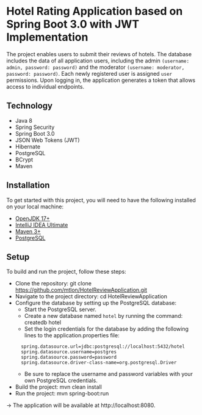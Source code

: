 # Hotel Rating Application based on Spring Boot 3.0 with JWT Implementation
The project enables users to submit their reviews of hotels. The database includes the data of all application users, including the 
admin `(username: admin, password: password)` and the moderator `(username: moderator, password: password)`. Each newly registered user is assigned `user` permissions. Upon logging in, the application generates a token that allows access to individual endpoints.



## Technology
- Java 8
- Spring Security
- Spring Boot 3.0
- JSON Web Tokens (JWT)
- Hibernate
- PostgreSQL
- BCrypt
- Maven

## Installation
To get started with this project, you will need to have the following installed on your local machine:
- [OpenJDK 17+](https://www.oracle.com/java/technologies/javase/jdk18-archive-downloads.html)
- [IntelliJ IDEA Ultimate](https://www.jetbrains.com/idea/)
- [Maven 3+](https://maven.apache.org/)
- [PostgreSQL](https://www.postgresql.org/download/)

## Setup
To build and run the project, follow these steps:

- Clone the repository: git clone https://github.com/mtlon/HotelReviewApplication.git
- Navigate to the project directory: cd HotelReviewApplication
- Configure the database by setting up the PostgreSQL database:
  - Start the PostgreSQL server.
  - Create a new database named `hotel` by running the command: createdb hotel
  - Set the login credentials for the database by adding the following lines to the application.properties file:
  ```
    spring.datasource.url=jdbc:postgresql://localhost:5432/hotel
    spring.datasource.username=postgres
    spring.datasource.password=password
    spring.datasource.driver-class-name=org.postgresql.Driver
  ```
    - Be sure to replace the username and password variables with your own PostgreSQL credentials.
- Build the project: mvn clean install
- Run the project: mvn spring-boot:run

-> The application will be available at http://localhost:8080.
